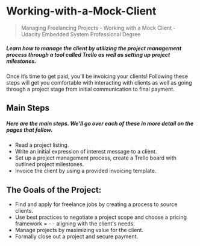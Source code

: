 # Working-with-a-Mock-Client

> Managing Freelancing Projects - Working with a Mock Client - Udacity Embedded System Professional Degree

##### Learn how to manage the client by utilizing the project management process through a tool called Trello as well as setting up project milestones.

Once it’s time to get paid, you’ll be invoicing your clients! Following these steps will get you comfortable with interacting with clients as well as going through a project stage from initial communication to final payment.

## Main Steps
##### Here are the main steps. We'll go over each of these in more detail on the pages that follow.
- Read a project listing.
- Write an initial expression of interest message to a client.
- Set up a project management process, create a Trello board with outlined project milestones.
- Invoice the client by using a provided invoicing template.

## The Goals of the Project:

- Find and apply for freelance jobs by creating a process to source clients.
- Use best practices to negotiate a project scope and choose a pricing framework = - - aligning with the client's needs.
- Manage projects by maximizing value for the client.
- Formally close out a project and secure payment.







